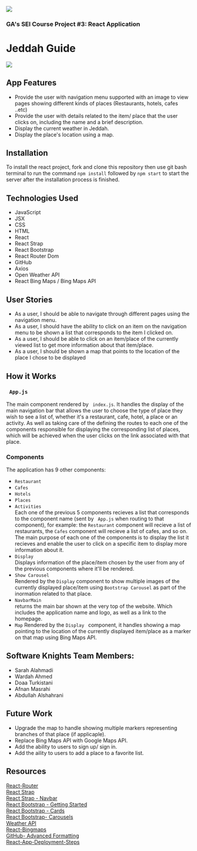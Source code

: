 
<img align="center" src="logo-aa-2.png">

### GA's SEI Course Project #3: React Application
# Jeddah Guide 
<img align="center" src="Jeddah_Guide_Logo.PNG"></img>

## App Features
* Provide the user with navigation menu supported with an image to view pages showing different kinds of places (Restaurants, hotels, cafes ..etc)
* Provide the user with details related to the item/ place that the user clicks on, including the name and a brief description.
* Display the current weather in Jeddah.
* Display the place's location using a map.


## Installation
To install the react project, fork and clone this repository then use git bash terminal to run the command
``` npm install ``` followed by ``` npm start ``` to start the server after the installation process is finished.

## Technologies Used
* JavaScript
* JSX
* CSS
* HTML
* React
* React Strap
* React Bootstrap
* React Router Dom
* GitHub
* Axios
* Open Weather API
* React Bing Maps / Bing Maps API


## User Stories
* As a user, I should be able to navigate through different pages using the navigation menu.
* As a user, I should have the ability to click on an item on the navigation menu to be shown a list that corresponds to the item I clicked on.
* As a user, I should be able to click on an item/place of the currently viewed list to get more information about that item/place.
* As a user, I should be shown a map that points to the location of the place I chose to be displayed


## How it Works
### ``` App.js```
The main component rendered by ``` index.js```. It handles the display of the main navigation bar that allows the user to choose the type of place they wish to see a list of, whether it's a restaurant, cafe, hotel, a place or an activity. As well as taking care of the defining the routes to each one of the components responsible for displaying the corresponding list of places, which will be achieved when the user clicks on the link associated with that place.

### Components 
The application has 9 other components:
  * ``` Restaurant ```
  * ``` Cafes ```
  * ``` Hotels ```
  * ``` Places ```
  * ``` Activities ```
<br>Each one of the previous 5 components recieves a list that corresponds to the component name (sent by ``` App.js``` when routing to that component), for example: the ``` Restaurant ``` component will recieve a list of restaurants, the ``` Cafes ``` component will recieve a list of cafes, and so on.
<br>The main purpose of each one of the components is to display the list it recieves and enable the user to click on a specific item to display more information about it.
* ``` Display ```
<br> Displays information of the place/item chosen by the user from any of the previous components where it'll be rendered.
* ``` Show Carousel ```
<br> Rendered by the ``` Display ``` component to show multiple images of the currently displayed place/item using ``` Bootstrap Carousel ``` as part of the inormation related to that place.
* ``` NavbarMain ```
<br> returns the main bar shown at the very top of the website. Which includes the application name and logo, as well as a link to the homepage.
* ``` Map ```
Rendered by the ```Display ``` component, it handles showing a map pointing to the location of the currently displayed item/place as a marker on that map using Bing Maps API.

## Software Knights Team Members:
- Sarah Alahmadi
- Wardah Ahmed
- Doaa Turkistani
- Afnan Masrahi
- Abdullah Alshahrani

## Future Work
 * Upgrade the map to handle showing multiple markers representing branches of that place (if applicaple).
 * Replace Bing Maps API with Google Maps API.
 * Add the ability to users to sign up/ sign in.
 * Add the aility to users to add a place to a favorite list.


## Resources
<a href="https://github.com/sei-jed-10/W08D04-React-Router"> React-Router</a> <br>
<a href="https://reactstrap.github.io"> React Strap </a> <br>
<a href="https://reactstrap.github.io/components/navbar/"> React Strap - Navbar </a> <br>
<a href="https://react-bootstrap.github.io/getting-started/introduction"> React Bootstrap - Getting Started </a> <br>
<a href="https://react-bootstrap.netlify.com/components/cards/#cards"> React Bootstrap - Cards </a><br>
<a href="https://react-bootstrap.github.io/components/carousel/"> React Bootstrap- Carousels </a> <br>
<a href="https://openweathermap.org/api"> Weather API </a><br>
<a href="https://www.npmjs.com/package/react-bingmaps"> React-Bingmaps </a> <br>
<a href="https://help.github.com/en/github/writing-on-github/working-with-advanced-formatting"> GitHub- Advanced Formatting</a><br> 
<a href="https://github.com/sei-jed-10/React-App-Deployment-Steps"> React-App-Deployment-Steps </a>
